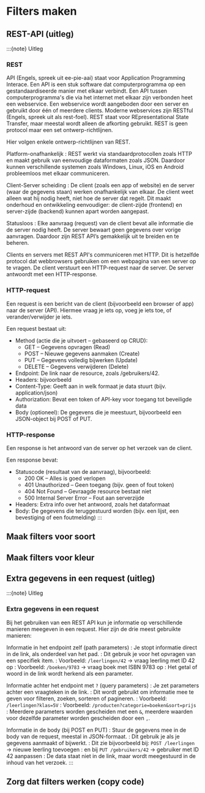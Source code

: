 # Filters maken

## REST-API (uitleg)

:::{note} Uitleg
### REST

API (Engels, spreek uit ee-pie-aai) staat voor Application Programming Interace. Een API is een stuk software dat computerprogramma op een gestandaardiseerde manier met elkaar verbindt. Een API tussen computerprogramma's die via het internet met elkaar zijn verbonden heet een webservice. Een webservice wordt aangeboden door een server en gebruikt door één of meerdere clients. Moderne webservices zijn RESTful (Engels, spreek uit als rest-foel). REST staat voor REpresentational State Transfer, maar meestal wordt alleen de afkorting gebruikt. REST is geen protocol maar een set ontwerp-richtlijnen.

Hier volgen enkele ontwerp-richtlijnen van REST.

Platform-onafhankelijk
: REST werkt via standaardprotocollen zoals HTTP en maakt gebruik van eenvoudige dataformaten zoals JSON. Daardoor kunnen verschillende systemen zoals Windows, Linux, iOS en Android probleemloos met elkaar communiceren.

Client-Server scheiding
: De client (zoals een app of website) en de server (waar de gegevens staan) werken onafhankelijk van elkaar. De client weet alleen wat hij nodig heeft, niet hoe de server dat regelt. Dit maakt onderhoud en ontwikkeling eenvoudiger: de client-zijde (frontend) en server-zijde (backend) kunnen apart worden aangepast.

Statusloos
: Elke aanvraag (request) van de client bevat alle informatie die de server nodig heeft. De server bewaart geen gegevens over vorige aanvragen. Daardoor zijn REST API’s gemakkelijk uit te breiden en te beheren.

Clients en servers met REST API's communiceren met HTTP. Dit is hetzelfde protocol dat webbrowsers gebruiken om een webpagina van een server op te vragen. De client verstuurt een HTTP-request naar de server. De server antwoordt met een HTTP-response.

### HTTP-request

Een request is een bericht van de client (bijvoorbeeld een browser of app) naar de server (API). Hiermee vraag je iets op, voeg je iets toe, of verander/verwijder je iets.

Een request bestaat uit:

- Method (actie die je uitvoert – gebaseerd op CRUD):
  - GET – Gegevens opvragen (Read)
  - POST – Nieuwe gegevens aanmaken (Create)
  - PUT – Gegevens volledig bijwerken (Update)
  - DELETE – Gegevens verwijderen (Delete)
- Endpoint: De link naar de resource, zoals /gebruikers/42.
- Headers: bijvoorbeeld
 - Content-Type: Geeft aan in welk formaat je data stuurt (bijv. application/json)
 - Authorization: Bevat een token of API-key voor toegang tot beveiligde data
- Body (optioneel): De gegevens die je meestuurt, bijvoorbeeld een JSON-object bij POST of PUT.

### HTTP-response

Een response is het antwoord van de server op het verzoek van de client.

Een response bevat:

- Statuscode (resultaat van de aanvraag), bijvoorbeeld:
  - 200 OK – Alles is goed verlopen
  - 401 Unauthorized – Geen toegang (bijv. geen of fout token)
  - 404 Not Found – Gevraagde resource bestaat niet
  - 500 Internal Server Error – Fout aan serverzijde
- Headers: Extra info over het antwoord, zoals het dataformaat
- Body: De gegevens die teruggestuurd worden (bijv. een lijst, een bevestiging of een foutmelding)
:::

## Maak filters voor soort

## Maak filters voor kleur

## Extra gegevens in een request (uitleg)

:::{note} Uitleg
### Extra gegevens in een request

Bij het gebruiken van een REST API kun je informatie op verschillende manieren meegeven in een request. Hier zijn de drie meest gebruikte manieren:

Informatie in het endpoint zelf (path parameters)
: Je stopt informatie direct in de link, als onderdeel van het pad.
: Dit gebruik je voor het opvragen van een specifiek item.
: Voorbeeld: `/leerlingen/42` → vraag leerling met ID 42 op
: Voorbeeld: `/boeken/9783` → vraag boek met ISBN 9783 op
: Het getal of woord in de link wordt herkend als een parameter.

Informatie achter het endpoint met `?` (query parameters)
: Je zet parameters achter een vraagteken in de link.
: Dit wordt gebruikt om informatie mee te geven voor filteren, zoeken, sorteren of pagineren.
: Voorbeeld: `/leerlingen?klas=5V`
: Voorbeeld: `/producten?categorie=boeken&sort=prijs`
: Meerdere parameters worden gescheiden met een `&`, meerdere waarden voor dezelfde parameter worden gescheiden door een `,`.

Informatie in de body (bij POST en PUT)
: Stuur de gegevens mee in de body van de request, meestal in JSON-formaat.
: Dit gebruik je als je gegevens aanmaakt of bijwerkt.
: Dit zie bijvoorbeeld bij: `POST /leerlingen` → nieuwe leerling toevoegen
: en bij `PUT /gebruikers/42` → gebruiker met ID 42 aanpassen
: De data staat niet in de link, maar wordt meegestuurd in de inhoud van het verzoek.
:::

## Zorg dat filters werken (copy code)
